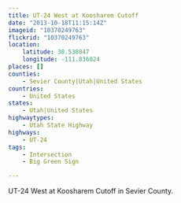 ```yaml
---
title: UT-24 West at Koosharem Cutoff
date: "2013-10-18T11:15:14Z"
imageid: "10370249763"
flickrid: "10370249763"
location:
    latitude: 38.530847
    longitude: -111.836024
places: []
counties:
    - Sevier County|Utah|United States
countries:
    - United States
states:
    - Utah|United States
highwaytypes:
    - Utah State Highway
highways:
    - UT-24
tags:
    - Intersection
    - Big Green Sign

---
```

UT-24 West at Koosharem Cutoff in Sevier County.